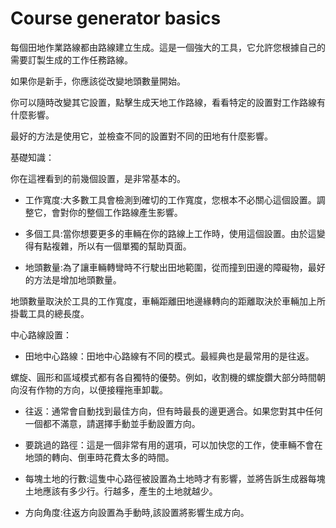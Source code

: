 # Course generator basics

  
  
每個田地作業路線都由路線建立生成。這是一個強大的工具，它允許您根據自己的需要訂製生成的工作任務路線。  
  
如果你是新手，你應該從改變地頭數量開始。  
  
你可以隨時改變其它設置，點擊生成天地工作路線，看看特定的設置對工作路線有什麼影響。  
  
最好的方法是使用它，並檢查不同的設置對不同的田地有什麼影響。  
  


  
  
基礎知識：  
  
你在這裡看到的前幾個設置，是非常基本的。  
  
    
- 工作寬度:大多數工具會檢測到確切的工作寬度，您根本不必關心這個設置。調整它，會對你的整個工作路線產生影響。  
  
    
- 多個工具:當你想要更多的車輛在你的路線上工作時，使用這個設置。由於這變得有點複雜，所以有一個單獨的幫助頁面。  
  
    
- 地頭數量:為了讓車輛轉彎時不行駛出田地範圍，從而撞到田邊的障礙物，最好的方法是增加地頭數量。  
  
地頭數量取決於工具的工作寬度，車輛距離田地邊緣轉向的距離取決於車輛加上所掛載工具的總長度。  
  
中心路線設置：  
  
    
- 田地中心路線：田地中心路線有不同的模式。最經典也是最常用的是往返。  
  
螺旋、圓形和區域模式都有各自獨特的優勢。例如，收割機的螺旋鑽大部分時間朝向沒有作物的方向，以便接糧拖車卸載。  
  
    
- 往返：通常會自動找到最佳方向，但有時最長的邊更適合。如果您對其中任何一個都不滿意，請選擇手動並手動設置方向。  
  
    
- 要跳過的路徑：這是一個非常有用的選項，可以加快您的工作，使車輛不會在地頭的轉向、倒車時花費太多的時間。  
  
    
- 每塊土地的行數:這隻中心路徑被設置為土地時才有影響，並將告訴生成器每塊土地應該有多少行。行越多，產生的土地就越少。  
  
    
- 方向角度:往返方向設置為手動時,該設置將影響生成方向。  
  


